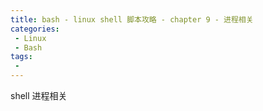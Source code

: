 ```yaml
---
title: bash - linux shell 脚本攻略 - chapter 9 - 进程相关
categories: 
 - Linux
 - Bash
tags: 
 - 
---
```


shell 进程相关

<!--more-->

```bash


```
